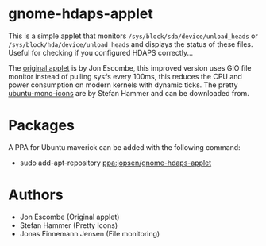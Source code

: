 gnome-hdaps-applet
==================

This is a simple applet that monitors `/sys/block/sda/device/unload_heads` or
`/sys/block/hda/device/unload_heads` and displays the status of these files.
Useful for checking if you configured HDAPS correctly...

The [original applet](http://www.zen24593.zen.co.uk/hdaps/) is by Jon Escombe,
this improved version uses GIO file monitor instead of pulling sysfs every 100ms,
this reduces the CPU and power consumption on modern kernels with dynamic ticks.
The pretty [ubuntu-mono-icons](http://gnome-look.org/content/show.php?content=122887)
are by Stefan Hammer and can be downloaded from.

Packages
========

A PPA for Ubuntu maverick can be added with the following command:

 *  sudo add-apt-repository [ppa:jopsen/gnome-hdaps-applet](https://launchpad.net/~jopsen/+archive/gnome-hdaps-applet)

Authors
=======
 *  Jon Escombe (Original applet)
 *  Stefan Hammer (Pretty Icons)
 *  Jonas Finnemann Jensen (File monitoring)

